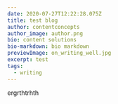 ```yaml
---
date: 2020-07-27T12:22:28.075Z
title: test blog
author: contentconcepts
author_image: author.png
bio: content solutions
bio-markdown: bio markdown
previewImage: on_writing_well.jpg
excerpt: test
tags:
  - writing
---
```

ergrthtrhth